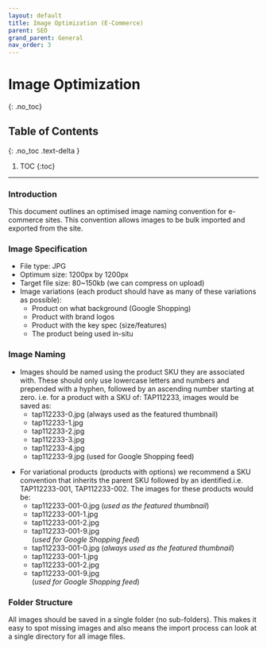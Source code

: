 ```yaml
---
layout: default
title: Image Optimization (E-Commerce)
parent: SEO
grand_parent: General
nav_order: 3
---
```


# Image Optimization
{: .no_toc}

## Table of Contents
{: .no_toc .text-delta }

1. TOC
{:toc}
---

### Introduction
This document outlines an optimised image naming convention for e-commerce sites. This convention allows images to be bulk imported and exported from the site.

### Image Specification
- File type: JPG
- Optimum size: 1200px by 1200px
- Target file size: 80~150kb (we can compress on upload)
- Image variations (each product should have as many of these variations as possible):
    - Product on what background (Google Shopping)
    - Product with brand logos
    - Product with the key spec (size/features)
    - The product being used in-situ

### Image Naming
<ul>
  <li>Images should be named using the product SKU they are associated with. These should only use lowercase letters and numbers and prepended with a hyphen, followed by an ascending number starting at zero. i.e. for a product with a SKU of: TAP112233, images would be saved as:
    <ul>
      <li>tap112233-0.jpg (always used as the featured thumbnail)</li>
      <li>tap112233-1.jpg</li>
      <li>tap112233-2.jpg</li> 
      <li>tap112233-3.jpg</li>
      <li>tap112233-4.jpg</li>
      <li>tap112233-9.jpg (used for Google Shopping feed)</li>
    </ul>
  </li>
</ul>

<ul>
  <li>For variational products (products with options) we recommend a SKU convention that inherits the parent SKU followed by an identified.i.e. TAP112233-001, TAP112233-002. The images for these products would be:
    <ul>
      <li class="text-color-blue">tap112233-001-0.jpg (<i>used as the featured thumbnail</i>)</li>
      <li class="text-color-blue">tap112233-001-1.jpg</li>
      <li class="text-color-blue">tap112233-001-2.jpg</li> 
      <li class="text-color-blue">tap112233-001-9.jpg</li>(<i>used for Google Shopping feed</i>)
      <li class="text-color-magenta" >tap112233-001-0.jpg (<i>always used as the featured thumbnail</i>)</li>
      <li class="text-color-magenta">tap112233-001-1.jpg</li>
      <li class="text-color-magenta">tap112233-001-2.jpg</li> 
      <li class="text-color-magenta">tap112233-001-9.jpg</li>(<i>used for Google Shopping feed</i>)
    </ul>
  </li>
</ul>


### Folder Structure
All images should be saved in a single folder (no sub-folders). This makes it easy to spot missing images and also means the import process can look at a single directory for all image files.
